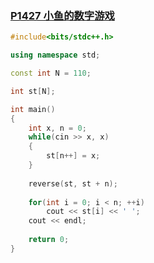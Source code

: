 ### [P1427 小鱼的数字游戏](https://www.luogu.com.cn/problem/P1427)



```cpp
#include<bits/stdc++.h>

using namespace std;

const int N = 110;

int st[N];

int main()
{
    int x, n = 0;
    while(cin >> x, x)
    {
        st[n++] = x;
    }
    
    reverse(st, st + n);
    
    for(int i = 0; i < n; ++i)
        cout << st[i] << ' ';
    cout << endl;
    
    return 0;
}
```

